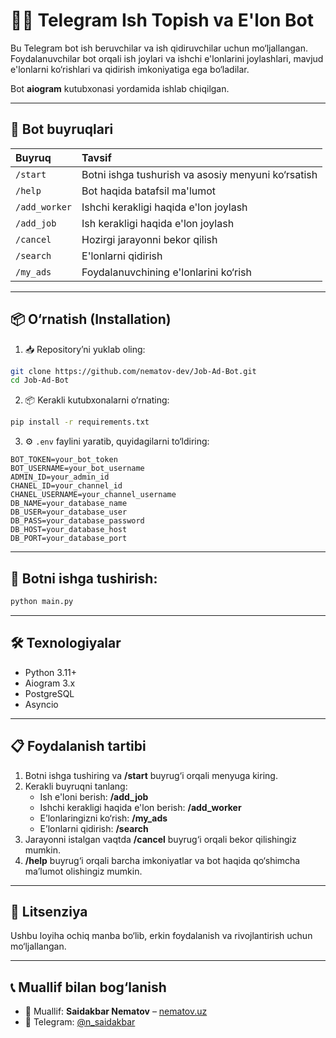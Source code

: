# 👨‍💼 Telegram Ish Topish va E'lon Bot

Bu Telegram bot ish beruvchilar va ish qidiruvchilar uchun mo‘ljallangan.  
Foydalanuvchilar bot orqali ish joylari va ishchi e'lonlarini joylashlari, mavjud e'lonlarni ko‘rishlari va qidirish imkoniyatiga ega bo‘ladilar.  

Bot **aiogram** kutubxonasi yordamida ishlab chiqilgan.

---

## 📌 Bot buyruqlari

| Buyruq        | Tavsif                                          |
|:--------------|:------------------------------------------------|
| `/start`       | Botni ishga tushurish va asosiy menyuni ko‘rsatish |
| `/help`        | Bot haqida batafsil ma'lumot                     |
| `/add_worker`  | Ishchi kerakligi haqida e'lon joylash            |
| `/add_job`     | Ish kerakligi haqida e'lon joylash               |
| `/cancel`      | Hozirgi jarayonni bekor qilish                   |
| `/search`      | E'lonlarni qidirish                              |
| `/my_ads`      | Foydalanuvchining e'lonlarini ko‘rish            |

---

## 📦 O‘rnatish (Installation)

1. 📥 Repository’ni yuklab oling:

```bash
git clone https://github.com/nematov-dev/Job-Ad-Bot.git
cd Job-Ad-Bot
```

2. 📦 Kerakli kutubxonalarni o‘rnating:

```bash
pip install -r requirements.txt
```

3. ⚙️ `.env` faylini yaratib, quyidagilarni to‘ldiring:

```
BOT_TOKEN=your_bot_token
BOT_USERNAME=your_bot_username
ADMIN_ID=your_admin_id
CHANEL_ID=your_channel_id
CHANEL_USERNAME=your_channel_username
DB_NAME=your_database_name
DB_USER=your_database_user
DB_PASS=your_database_password
DB_HOST=your_database_host
DB_PORT=your_database_port
```

---

## 🚀 Botni ishga tushirish:

```bash
python main.py
```

---

## 🛠 Texnologiyalar

- Python 3.11+
- Aiogram 3.x
- PostgreSQL
- Asyncio

---

## 📋 Foydalanish tartibi

1. Botni ishga tushiring va **/start** buyrug‘i orqali menyuga kiring.
2. Kerakli buyruqni tanlang:
   - Ish e'loni berish: **/add_job**
   - Ishchi kerakligi haqida e'lon berish: **/add_worker**
   - E’lonlaringizni ko‘rish: **/my_ads**
   - E’lonlarni qidirish: **/search**
3. Jarayonni istalgan vaqtda **/cancel** buyrug‘i orqali bekor qilishingiz mumkin.
4. **/help** buyrug‘i orqali barcha imkoniyatlar va bot haqida qo‘shimcha ma’lumot olishingiz mumkin.

---

## 📄 Litsenziya

Ushbu loyiha ochiq manba bo‘lib, erkin foydalanish va rivojlantirish uchun mo‘ljallangan.

---

## 📞 Muallif bilan bog‘lanish

- 👤 Muallif: **Saidakbar Nematov** – [nematov.uz](https://nematov.uz)
- 📱 Telegram: [@n_saidakbar](https://t.me/n_saidakbar)
